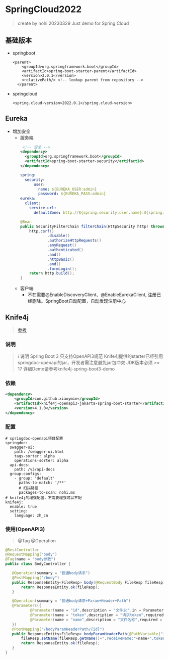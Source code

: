 # SpringCloud2022

> create by nohi 20230329
Just demo for Spring Cloud

## 基础版本

* springboot

  ```
  <parent>
      <groupId>org.springframework.boot</groupId>
      <artifactId>spring-boot-starter-parent</artifactId>
      <version>3.0.1</version>
      <relativePath/> <!-- lookup parent from repository -->
    </parent>
  ```

* springcloud

  ```
  <spring.cloud-version>2022.0.1</spring.cloud-version>
  ```

## Eureka
* 增加安全
  * 服务端 
    ```xml
     <!-- 安全 -->
    <dependency>
      <groupId>org.springframework.boot</groupId>
      <artifactId>spring-boot-starter-security</artifactId>
    </dependency>
    ```
    ```yaml
    spring:
      security:
          user:
            name: ${EUREKA_USER:admin}
            password: ${EUREKA_PASS:admin}
    eureka:
      client:
        service-url:
          defaultZone: http://${spring.security.user.name}:${spring.security.user.password}@${eureka.instance.hostname}:${server.port}/eureka/
    ```
    ```java
    @Bean
    public SecurityFilterChain filterChain(HttpSecurity http) throws Exception {
        http.csrf()
                .disable()
                .authorizeHttpRequests()
                .anyRequest()
                .authenticated()
                .and()
                .httpBasic()
                .and()
                .formLogin();
        return http.build();
    }
    ```
  * 客户端
    * 不在需要@EnableDiscoveryClient、@EnableEurekaClient, 注册已经删除。SpringBoot自动配置，自动发现注册中心

## Knife4j

> [参考](https://doc.xiaominfo.com/docs/quick-start)

### 说明

> :information_source: 说明
> Spring Boot 3 只支持OpenAPI3规范
> Knife4j提供的starter已经引用springdoc-openapi的jar，开发者需注意避免jar包冲突
> JDK版本必须 >= 17
> 详细Demo请参考knife4j-spring-boot3-demo

### 依赖

```xml
<dependency>
    <groupId>com.github.xiaoymin</groupId>
    <artifactId>knife4j-openapi3-jakarta-spring-boot-starter</artifactId>
    <version>4.1.0</version>
</dependency>
```

### 配置

```
# springdoc-openapi项目配置
springdoc:
  swagger-ui:
    path: /swagger-ui.html
    tags-sorter: alpha
    operations-sorter: alpha
  api-docs:
    path: /v3/api-docs
  group-configs:
    - group: 'default'
      paths-to-match: '/**'
      # 扫描路径
      packages-to-scan: nohi.ms
# knife4j的增强配置，不需要增强可以不配
knife4j:
  enable: true
  setting:
    language: zh_cn
```

### 使用(OpenAPI3)

> @Tag  @Operation

```java
@RestController
@RequestMapping("body")
@Tag(name = "body参数")
public class BodyController {

   @Operation(summary = "普通body请求")
   @PostMapping("/body")
   public ResponseEntity<FileResp> body(@RequestBody FileResp fileResp){
       return ResponseEntity.ok(fileResp);
   }

   @Operation(summary = "普通body请求+Param+Header+Path")
   @Parameters({
           @Parameter(name = "id",description = "文件id",in = ParameterIn.PATH),
           @Parameter(name = "token",description = "请求token",required = true,in = ParameterIn.HEADER),
           @Parameter(name = "name",description = "文件名称",required = true,in=ParameterIn.QUERY)
   })
   @PostMapping("/bodyParamHeaderPath/{id}")
   public ResponseEntity<FileResp> bodyParamHeaderPath(@PathVariable("id") String id,@RequestHeader("token") String token, @RequestParam("name")String name,@RequestBody FileResp fileResp){
       fileResp.setName(fileResp.getName()+",receiveName:"+name+",token:"+token+",pathID:"+id);
       return ResponseEntity.ok(fileResp);
   }
}
```

